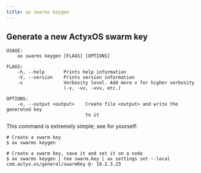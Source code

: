 ```yaml
---
title: ax swarms keygen
---
```


## Generate a new ActyxOS swarm key

```
USAGE:
    ax swarms keygen [FLAGS] [OPTIONS]

FLAGS:
    -h, --help       Prints help information
    -V, --version    Prints version information
    -v               Verbosity level. Add more v for higher verbosity
                     (-v, -vv, -vvv, etc.)

OPTIONS:
    -o, --output <output>    Create file <output> and write the generated key
                             to it
```

This command is extremely simple; see for yourself:

```
# Create a swarm key
$ ax swarms keygen

# Create a swarm key, save it and set it on a node
$ ax swarms keygen | tee swarm.key | ax settings set --local com.actyx.os/general/swarmKey @- 10.2.3.23
```

